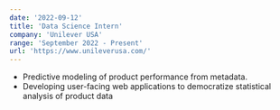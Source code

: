 ```yaml
---
date: '2022-09-12'
title: 'Data Science Intern'
company: 'Unilever USA'
range: 'September 2022 - Present'
url: 'https://www.unileverusa.com/'
---
```


- Predictive modeling of product performance from metadata.
- Developing user-facing web applications to democratize statistical analysis of product
data